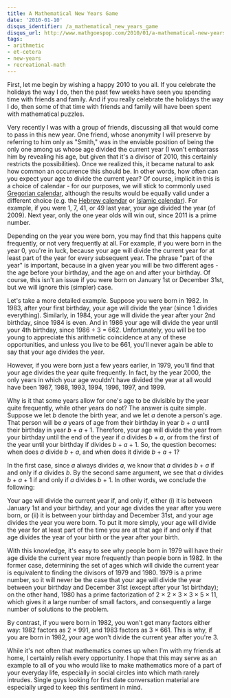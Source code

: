 ```yaml
---
title: A Mathematical New Years Game
date: '2010-01-10'
disqus_identifier: /a_mathematical_new_years_game
disqus_url: http://www.mathgoespop.com/2010/01/a-mathematical-new-years-game.html
tags:
- arithmetic
- et-cetera
- new-years
- recreational-math
---
```

First, let me begin by wishing a happy 2010 to you all.  If you celebrate the holidays the way I do, then the past few weeks have seen you spending time with friends and family.  And if you really celebrate the holidays the way I do, then some of that time with friends and family will have been spent with mathematical puzzles.

Very recently I was with a group of friends, discussing all that would come to pass in this new year.  One friend, whose anonymity I will preserve by referring to him only as "Smith," was in the enviable position of being the only one among us whose age divided the current year (I won't embarrass him by revealing his age, but given that it's a divisor of 2010, this certainly restricts the possibilities).  Once we realized this, it became natural to ask how common an occurrence this should be.  In other words, how often can you expect your age to divide the current year?  Of course, implicit in this is a choice of calendar - for our purposes, we will stick to commonly used <a href="http://en.wikipedia.org/wiki/Gregorian_calendar">Gregorian calendar</a>, although the results would be equally valid under a different choice (e.g. the <a href="http://en.wikipedia.org/wiki/Hebrew_calendar">Hebrew calendar</a> or <a href="http://en.wikipedia.org/wiki/Islamic_calendar">Islamic calendar</a>).  For example, if you were 1, 7, 41, or 49 last year, your age divided the year (of 2009).  Next year, only the one year olds will win out, since 2011 is a prime number.

Depending on the year you were born, you may find that this happens quite frequently, or not very frequently at all.  For example, if you were born in the year 0, you're in luck, because your age will divide the current year for at least part of the year for every subsequent year.  The phrase "part of the year" is important, because in a given year you will be two different ages - the age before your birthday, and the age on and after your birthday.  Of course, this isn't an issue if you were born on January 1st or December 31st, but we will ignore this (simpler) case.

Let's take a more detailed example.  Suppose you were born in 1982.  In 1983, after your first birthday, your age will divide the year (since 1 divides everything).  Similarly, in 1984, your age will divide the year after your 2nd birthday, since 1984 is even.  And in 1986 your age will divide the year until your 4th birthday, since 1986 ÷ 3 = 662.  Unfortunately, you will be too young to appreciate this arithmetic coincidence at any of these opportunities, and unless you live to be 661, you'll never again be able to say that your age divides the year.

However, if you were born just a few years earlier, in 1979, you'll find that your age divides the year quite frequently.  In fact, by the year 2000, the only years in which your age wouldn't have divided the year at all would have been 1987, 1988, 1993, 1994, 1996, 1997, and 1999.

Why is it that some years allow for one's age to be divisible by the year quite frequently, while other years do not?  The answer is quite simple.  Suppose we let <em>b</em> denote the birth year, and we let <em>a</em> denote a person's age.  That person will be <em>a</em> years of age from their birthday in year <em>b</em> + <em>a</em> until their birthday in year <em>b</em> + <em>a</em> + 1.  Therefore, your age will divide the year from your birthday until the end of the year if <em>a</em> divides <em>b</em> + <em>a</em>, or from the first of the year until your birthday if  divides <em>b</em> + <em>a</em> + 1.  So, the question becomes: when does <em>a</em> divide <em>b</em> + <em>a</em>, and when does it divide <em>b</em> + <em>a</em> + 1?

In the first case, since <em>a</em> always divides <em>a</em>, we know that <em>a</em> divides <em>b</em> + <em>a</em> if and only if <em>a</em> divides <em>b</em>.  By the second same argument, we see that <em>a</em> divides <em>b</em> + <em>a</em> + 1 if and only if <em>a</em> divides <em>b</em> + 1.  In other words, we conclude the following:

Your age will divide the current year if, and only if, either (i) it is between January 1st and your birthday, and your age divides the year after you were born, or (ii) it is between your birthday and December 31st, and your age divides the year you were born.  To put it more simply, your age will divide the year for at least part of the time you are at that age if and only if that age divides the year of your birth or the year after your birth.

With this knowledge, it's easy to see why people born in 1979 will have their age divide the current year more frequently than people born in 1982.  In the former case, determining the set of ages which will divide the current year is equivalent to finding the divisors of 1979 and 1980.  1979 is a prime number, so it will never be the case that your age will divide the year between your birthday and December 31st (except after your 1st birthday); on the other hand, 1980 has a prime factorization of 2 &times; 2 &times; 3 &times; 3 &times; 5 &times; 11, which gives it a large number of small factors, and consequently a large number of solutions to the problem.

By contrast, if you were born in 1982, you won't get many factors either way: 1982 factors as 2 &times; 991, and 1983 factors as 3 &times; 661.  This is why, if you are born in 1982, your age won't divide the current year after you're 3.

While it's not often that mathematics comes up when I'm with my friends at home, I certainly relish every opportunity.  I hope that this may serve as an example to all of you who would like to make mathematics more of a part of your everyday life, especially in social circles into which math rarely intrudes.  Single guys looking for first date conversation material are especially urged to keep this sentiment in mind.
